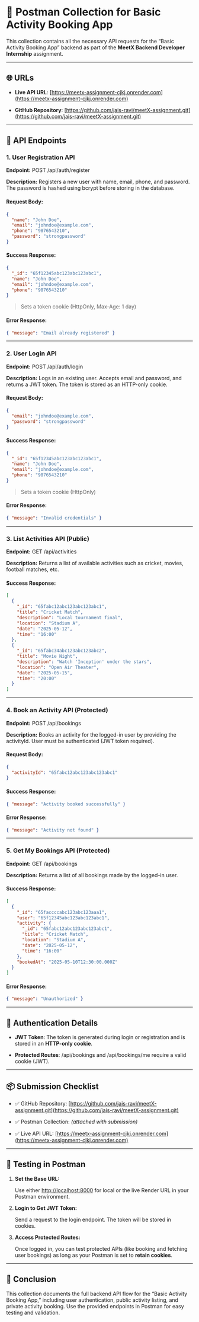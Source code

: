 # **📘 Postman Collection for Basic Activity Booking App**

This collection contains all the necessary API requests for the “Basic Activity Booking App” backend as part of the **MeetX Backend Developer Internship** assignment.

---

## **🌐 URLs**

- **Live API URL**: [https://meetx-assignment-cjkj.onrender.com](https://meetx-assignment-cjkj.onrender.com)
    
- **GitHub Repository**: [https://github.com/jais-ravi/meetX-assignment.git](https://github.com/jais-ravi/meetX-assignment.git)
    

---

## **🔧 API Endpoints**

### **1\. User Registration API**

**Endpoint:** POST /api/auth/register

**Description:** Registers a new user with name, email, phone, and password. The password is hashed using bcrypt before storing in the database.

#### **Request Body:**

``` json
{
  "name": "John Doe",
  "email": "johndoe@example.com",
  "phone": "9876543210",
  "password": "strongpassword"
}

 ```

#### **Success Response:**

``` json
{
  "_id": "65f12345abc123abc123abc1",
  "name": "John Doe",
  "email": "johndoe@example.com",
  "phone": "9876543210"
}

 ```

> Sets a token cookie (HttpOnly, Max-Age: 1 day) 
  

#### **Error Response:**

``` json
{ "message": "Email already registered" }

 ```

---

### **2\. User Login API**

**Endpoint:** POST /api/auth/login

**Description:** Logs in an existing user. Accepts email and password, and returns a JWT token. The token is stored as an HTTP-only cookie.

#### **Request Body:**

``` json
{
  "email": "johndoe@example.com",
  "password": "strongpassword"
}

 ```

#### **Success Response:**

``` json
{
  "_id": "65f12345abc123abc123abc1",
  "name": "John Doe",
  "email": "johndoe@example.com",
  "phone": "9876543210"
}

 ```

> Sets a token cookie (HttpOnly) 
  

#### **Error Response:**

``` json
{ "message": "Invalid credentials" }

 ```

---

### **3\. List Activities API (Public)**

**Endpoint:** GET /api/activities

**Description:** Returns a list of available activities such as cricket, movies, football matches, etc.

#### **Success Response:**

``` json
[
  {
    "_id": "65fabc12abc123abc123abc1",
    "title": "Cricket Match",
    "description": "Local tournament final",
    "location": "Stadium A",
    "date": "2025-05-12",
    "time": "16:00"
  },
  {
    "_id": "65fabc34abc123abc123abc2",
    "title": "Movie Night",
    "description": "Watch 'Inception' under the stars",
    "location": "Open Air Theater",
    "date": "2025-05-15",
    "time": "20:00"
  }
]

 ```

---

### **4\. Book an Activity API (Protected)**

**Endpoint:** POST /api/bookings

**Description:** Books an activity for the logged-in user by providing the activityId. User must be authenticated (JWT token required).

#### **Request Body:**

``` json
{
  "activityId": "65fabc12abc123abc123abc1"
}

 ```

#### **Success Response:**

``` json
{ "message": "Activity booked successfully" }

 ```

#### **Error Response:**

``` json
{ "message": "Activity not found" }

 ```

---

### **5\. Get My Bookings API (Protected)**

**Endpoint:** GET /api/bookings

**Description:** Returns a list of all bookings made by the logged-in user.

#### **Success Response:**

``` json
[
  {
    "_id": "65faccccabc123abc123aaa1",
    "user": "65f12345abc123abc123abc1",
    "activity": {
      "_id": "65fabc12abc123abc123abc1",
      "title": "Cricket Match",
      "location": "Stadium A",
      "date": "2025-05-12",
      "time": "16:00"
    },
    "bookedAt": "2025-05-10T12:30:00.000Z"
  }
]

 ```

#### **Error Response:**

``` json
{ "message": "Unauthorized" }

 ```

---

## **🔑 Authentication Details**

- **JWT Token**: The token is generated during login or registration and is stored in an **HTTP-only cookie**.
    
- **Protected Routes**: /api/bookings and /api/bookings/me require a valid cookie (JWT).
    

---

## **📦 Submission Checklist**

- ✅ GitHub Repository: [https://github.com/jais-ravi/meetX-assignment.git](https://github.com/jais-ravi/meetX-assignment.git)
    
- ✅ Postman Collection: _(attached with submission)_
    
- ✅ Live API URL: [https://meetx-assignment-cjkj.onrender.com](https://meetx-assignment-cjkj.onrender.com)
    

---

## **🧪 Testing in Postman**

1. **Set the Base URL:**
    
    Use either [http://localhost:8000](http://localhost:8000) for local or the live Render URL in your Postman environment.
    
2. **Login to Get JWT Token:**
    
    Send a request to the login endpoint. The token will be stored in cookies.
    
3. **Access Protected Routes:**
    
    Once logged in, you can test protected APIs (like booking and fetching user bookings) as long as your Postman is set to **retain cookies**.
    

---

## **📝 Conclusion**

This collection documents the full backend API flow for the “Basic Activity Booking App,” including user authentication, public activity listing, and private activity booking. Use the provided endpoints in Postman for easy testing and validation.
